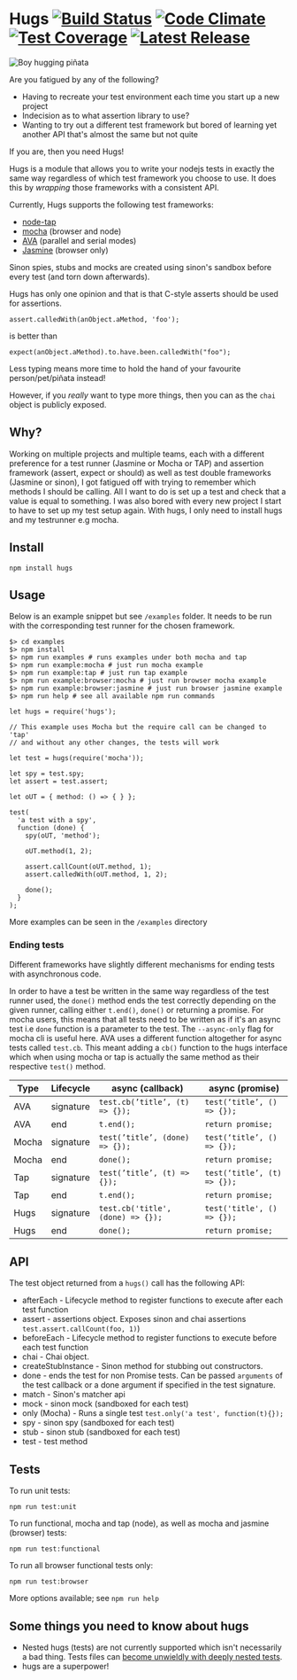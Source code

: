 # Hugs [![Build Status](https://travis-ci.org/lawrencec/hugs.svg?branch=master)](https://travis-ci.org/lawrencec/hugs) [![Code Climate](https://img.shields.io/codeclimate/github/lawrencec/hugs.svg)](https://codeclimate.com/github/lawrencec/hugs) [![Test Coverage](https://img.shields.io/codeclimate/coverage/github/lawrencec/hugs.svg)](https://codeclimate.com/github/lawrencec/hugs/coverage) [![Latest Release](https://img.shields.io/github/release/lawrencec/hugs.svg)](https://github.com/lawrencec/hugs/releases)

 ![Boy hugging piñata](https://i.giphy.com/SKElG8dQWhPdS.gif)

Are you fatigued by any of the following?

- Having to recreate your test environment each time you start up a new project
- Indecision as to what assertion library to use?
- Wanting to try out a different test framework but bored of learning yet another API that's almost the same but not quite

If you are, then you need Hugs!

Hugs is a module that allows you to write your nodejs tests in exactly the same way regardless of which test framework you choose to use.
It does this by *wrapping* those frameworks with a consistent API.

Currently, Hugs supports the following test frameworks:

- [node-tap](http://www.node-tap.org/)
- [mocha](https://mochajs.org/) (browser and node)
- [AVA](https://github.com/avajs/ava) (parallel and serial modes)
- [Jasmine](https://jasmine.github.io) (browser only)

Sinon spies, stubs and mocks are created using sinon's sandbox before every test (and torn down afterwards).

Hugs has only one opinion and that is that C-style asserts should be used for assertions.

```
assert.calledWith(anObject.aMethod, 'foo');
```

is better than

```
expect(anObject.aMethod).to.have.been.calledWith("foo");
```

Less typing means more time to hold the hand of your favourite person/pet/piñata instead!

However, if you *really* want to type more things, then you can as the `chai` object is publicly exposed.

## Why?

Working on multiple projects and multiple teams, each with a different preference for a test runner (Jasmine or Mocha or TAP) and assertion framework (assert, expect or should) as well as test double frameworks (Jasmine or sinon), I got fatigued off with trying to remember which methods I should be calling.
All I want to do is set up a test and check that a value is equal to something. I was also bored with every new project I start to have to set up my test setup again. With hugs, I only need to install hugs and my testrunner e.g mocha.


## Install

```
npm install hugs
```

## Usage

Below is an example snippet but see `/examples` folder. It needs to be run with the corresponding test runner for the chosen framework.

```
$> cd examples
$> npm install
$> npm run examples # runs examples under both mocha and tap
$> npm run example:mocha # just run mocha example
$> npm run example:tap # just run tap example
$> npm run example:browser:mocha # just run browser mocha example
$> npm run example:browser:jasmine # just run browser jasmine example
$> npm run help # see all available npm run commands
```

```
let hugs = require('hugs');

// This example uses Mocha but the require call can be changed to 'tap'
// and without any other changes, the tests will work

let test = hugs(require('mocha'));

let spy = test.spy;
let assert = test.assert;

let oUT = { method: () => { } };

test(
  'a test with a spy',
  function (done) {
    spy(oUT, 'method');

    oUT.method(1, 2);

    assert.callCount(oUT.method, 1);
    assert.calledWith(oUT.method, 1, 2);

    done();
  }
);

```

More examples can be seen in the `/examples` directory

### Ending tests

Different frameworks have slightly different mechanisms for ending tests with asynchronous code.

In order to have a test be written in the same way regardless of the test runner used, the `done()` method ends the test correctly depending on the given runner, calling either `t.end()`, `done()` or returning a promise.
For mocha users, this means that all tests need to be written as if it's an async test i.e `done` function is a parameter to the test. The `--async-only` flag for mocha cli is useful here.
AVA uses a different function altogether for async tests called `test.cb`. This meant adding a `cb()` function to the hugs interface which when using mocha or tap is actually the same method as their respective `test()` method.


| Type    | Lifecycle | async (callback)                    | async (promise)                            |
|---------|-----------|-------------------------------------|--------------------------------------------|
| AVA     | signature | `test.cb(’title’, (t) => {});`      | `test(‘title’, () => {});`                 |
| AVA     | end       | `t.end();`                          | `return promise;`                          |
| Mocha   | signature | `test(’title’, (done) => {});`      | `test(‘title’, () => {});`                 |
| Mocha   | end       | `done();`                           | `return promise;`                          |
| Tap     | signature | `test(’title’, (t) => {});`         | `test(‘title’, (t) => {});`                |
| Tap     | end       | `t.end();`                          | `return promise;`                          |
| Hugs    | signature | `test.cb('title', (done) => {});`      | `test('title', () => {});`                 |
| Hugs    | end       | `done();`                           | `return promise;`                          |


## API

The test object returned from a `hugs()` call has the following API:

- afterEach - Lifecycle method to register functions to execute after each test function
- assert - assertions object. Exposes sinon and chai assertions `test.assert.callCount(foo, 1)`)
- beforeEach - Lifecycle method to register functions to execute before each test function
- chai - Chai object.
- createStubInstance - Sinon method for stubbing out constructors.
- done - ends the test for non Promise tests. Can be passed `arguments` of the test callback or a done argument if specified in the test signature.
- match - Sinon's matcher api
- mock - sinon mock (sandboxed for each test)
- only (Mocha) - Runs a single test `test.only('a test', function(t){});`
- spy - sinon spy (sandboxed for each test)
- stub - sinon stub (sandboxed for each test)
- test -  test method

## Tests

To run unit tests:

```
npm run test:unit
```

To run functional, mocha and tap (node), as well as mocha and jasmine (browser) tests:

```
npm run test:functional
```

To run all browser functional tests only:

```
npm run test:browser
```

More options available; see `npm run help`

## Some things you need to know about hugs
- Nested hugs (tests) are not currently supported which isn't necessarily a bad thing. Tests files can [become unwieldly with deeply nested tests](https://www.briefs.fm/3-minutes-with-kent/27).
- hugs are a superpower!



